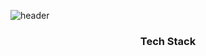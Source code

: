 ![header](https://capsule-render.vercel.app/api?type=rounded&height=200&text=WelCome&fontAlign=50&stroke=ffffff&strokeWidth=3&color=auto&fontColor=ffffff)

<h3 align=center> Tech Stack </h3>

